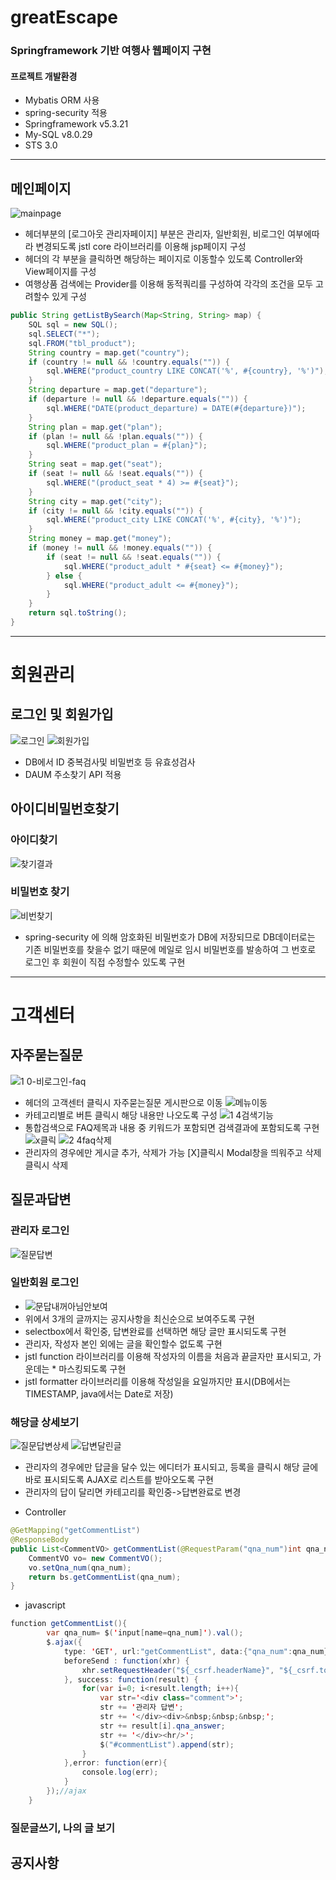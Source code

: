 # greatEscape
### Springframework 기반 여행사 웹페이지 구현
#### 프로젝트 개발환경
+ Mybatis ORM 사용
+ spring-security 적용
+ Springframework v5.3.21
+ My-SQL v8.0.29
+ STS 3.0 
****

## 메인페이지
![mainpage](https://user-images.githubusercontent.com/107594290/189569907-562287e8-b8be-4efc-b32d-7726eb0d78c2.png)
- 헤더부분의 [로그아웃 관리자페이지] 부분은 관리자, 일반회원, 비로그인 여부에따라 변경되도록 jstl core 라이브러리를 이용해 jsp페이지 구성
- 헤더의 각 부분을 클릭하면 해당하는 페이지로 이동할수 있도록 Controller와 View페이지를 구성
- 여행상품 검색에는 Provider를 이용해 동적쿼리를 구성하여 각각의 조건을 모두 고려할수 있게 구성
```java
public String getListBySearch(Map<String, String> map) {
	SQL sql = new SQL();
	sql.SELECT("*");
	sql.FROM("tbl_product");
	String country = map.get("country");
	if (country != null && !country.equals("")) {
		sql.WHERE("product_country LIKE CONCAT('%', #{country}, '%')");
	}
	String departure = map.get("departure");
	if (departure != null && !departure.equals("")) {
		sql.WHERE("DATE(product_departure) = DATE(#{departure})");
	}
	String plan = map.get("plan");
	if (plan != null && !plan.equals("")) {
		sql.WHERE("product_plan = #{plan}");
	}
	String seat = map.get("seat");
	if (seat != null && !seat.equals("")) {
		sql.WHERE("(product_seat * 4) >= #{seat}");
	}
	String city = map.get("city");
	if (city != null && !city.equals("")) {
		sql.WHERE("product_city LIKE CONCAT('%', #{city}, '%')");
	}
	String money = map.get("money");
	if (money != null && !money.equals("")) {
		if (seat != null && !seat.equals("")) {
			sql.WHERE("product_adult * #{seat} <= #{money}");
		} else {
			sql.WHERE("product_adult <= #{money}");
		}
	}
	return sql.toString();
}
```
*****
# 회원관리
## 로그인 및 회원가입
![로그인](https://user-images.githubusercontent.com/107594290/189579119-58b77d76-02b6-456e-97d9-ad91147d0a06.png)
![회원가입](https://user-images.githubusercontent.com/107594290/189579142-4abcb861-8ddf-430c-bfcb-1147e8a84e41.png)
- DB에서 ID 중복검사및 비밀번호 등 유효성검사
- DAUM 주소찾기 API 적용
## 아이디비밀번호찾기 
### 아이디찾기
![찾기결과](https://user-images.githubusercontent.com/107594290/189580154-d183ae1c-28ac-4389-b809-efa98e74bfdf.png)
### 비밀번호 찾기
![비번찾기](https://user-images.githubusercontent.com/107594290/189579300-4fe5e649-2503-4b76-b9ae-5b5410e09820.png)
- spring-security 에 의해 암호화된 비밀번호가 DB에 저장되므로 DB데이터로는 기존 비밀번호를 찾을수 없기 때문에 메일로 임시 비밀번호를 발송하여 그 번호로 로그인 후 회원이 직접 수정할수 있도록 구현 
*****
# 고객센터
## 자주묻는질문
![1 0-비로그인-faq](https://user-images.githubusercontent.com/107594290/189573281-df773a05-8eea-4102-8e82-ca63f56a5adf.png)
- 헤더의 고객센터 클릭시 자주묻는질문 게시판으로 이동
![메뉴이동](https://user-images.githubusercontent.com/107594290/189573647-3a3bed83-63fa-4a08-9aae-3851e5326d10.png)
- 카테고리별로 버튼 클릭시 해당 내용만 나오도록 구성
![1 4검색기능](https://user-images.githubusercontent.com/107594290/189574087-6f065915-d0ec-422d-a3f8-04e7b6adb26e.png)
- 통합검색으로 FAQ제목과 내용 중 키워드가 포함되면 검색결과에 포함되도록 구현
![x클릭](https://user-images.githubusercontent.com/107594290/189574531-f8deca15-cddc-4e1a-8e07-bfb035d668ad.png)
![2 4faq삭제](https://user-images.githubusercontent.com/107594290/189574168-69151f75-10be-4f10-9f36-9986725670b4.png)
- 관리자의 경우에만 게시글 추가, 삭제가 가능 [X]클릭시 Modal창을 띄워주고 삭제 클릭시 삭제
## 질문과답변
### 관리자 로그인
![질문답변](https://user-images.githubusercontent.com/107594290/189583251-d1413b36-5f6a-41ad-9f19-ccd59594b351.png)
### 일반회원 로그인
- ![문답내꺼아님안보여](https://user-images.githubusercontent.com/107594290/189586688-dcf2f64b-a4fe-4594-ba46-73b3a4b01ec8.png)
- 위에서 3개의 글까지는 공지사항을 최신순으로 보여주도록 구현
- selectbox에서 확인중, 답변완료를 선택하면 해당 글만 표시되도록 구현
- 관리자, 작성자 본인 외에는 글을 확인할수 없도록 구현
- jstl function 라이브러리를 이용해 작성자의 이름을 처음과 끝글자만 표시되고, 가운데는 * 마스킹되도록 구현 
- jstl formatter 라이브러리를 이용해 작성일을 요일까지만 표시(DB에서는 TIMESTAMP, java에서는 Date로 저장)
### 해당글 상세보기
![질문답변상세](https://user-images.githubusercontent.com/107594290/189584053-9666e33c-6ab8-4982-be55-427d0c30be97.png)
![답변달린글](https://user-images.githubusercontent.com/107594290/189584368-099a800c-b593-4c09-b2aa-bcf08c1ad477.png)
- 관리자의 경우에만 답글을 달수 있는 에디터가 표시되고, 등록을 클릭시 해당 글에 바로 표시되도록 AJAX로 리스트를 받아오도록 구현
- 관리자의 답이 달리면 카테고리를 확인중->답변완료로 변경
+ Controller
```java
@GetMapping("getCommentList")
@ResponseBody
public List<CommentVO> getCommentList(@RequestParam("qna_num")int qna_num)throws Exception{
	CommentVO vo= new CommentVO();
	vo.setQna_num(qna_num);
	return bs.getCommentList(qna_num);
}
```
+ javascript
```java
function getCommentList(){
		var qna_num= $('input[name=qna_num]').val();
		$.ajax({
			type: 'GET', url:"getCommentList", data:{"qna_num":qna_num},
			beforeSend : function(xhr) { 
				xhr.setRequestHeader("${_csrf.headerName}", "${_csrf.token}");
			}, success: function(result) {
				for(var i=0; i<result.length; i++){
					var str='<div class="comment">';
					str += '관리자 답변';
					str += '</div><div>&nbsp;&nbsp;&nbsp;';
					str += result[i].qna_answer;
					str += '</div><hr/>';
					$("#commentList").append(str);
				}
			},error: function(err){
				console.log(err);
			} 
		});//ajax			
	}
```
### 질문글쓰기, 나의 글 보기

## 공지사항
